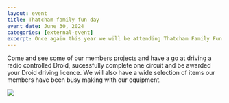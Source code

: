 ```yaml
---
layout: event
title: Thatcham family fun day
event_date: June 30, 2024
categories: [external-event]
excerpt: Once again this year we will be attending Thatcham Family Fun Day on Henwick Worthy Sports Field.
---
```


Come and see some of our members projects and have a go at driving a radio controlled Droid, sucessfully complete one circuit and be awarded your Droid driving licence. We will also have a wide selection of items our members have been busy making with our equipment.

![](/nhsite/images/family-fun-23.png)
